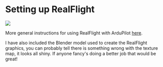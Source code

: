 # Setting up RealFlight

[![](http://img.youtube.com/vi/tpmusxfs8g0/0.jpg)](http://www.youtube.com/watch?v=tpmusxfs8g0 "")

More general instructions for using RealFlight with ArduPilot [here](https://ardupilot.org/dev/docs/sitl-with-realflight.html).

I have also included the Blender model used to create the RealFlight graphics, you can probably tell there is something wrong with the texture map, it looks all shiny. If anyone fancy's doing a better job that would be great!
